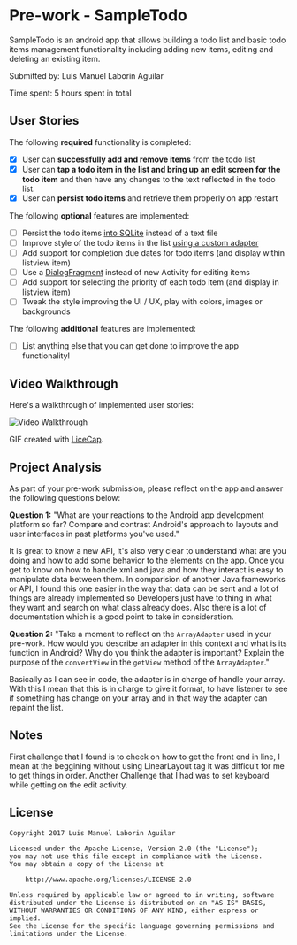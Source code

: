 # Pre-work - SampleTodo

SampleTodo is an android app that allows building a todo list and basic todo items management functionality including adding new items, editing and deleting an existing item.

Submitted by: Luis Manuel Laborin Aguilar

Time spent: 5 hours spent in total

## User Stories

The following **required** functionality is completed:

* [X] User can **successfully add and remove items** from the todo list
* [X] User can **tap a todo item in the list and bring up an edit screen for the todo item** and then have any changes to the text reflected in the todo list.
* [X] User can **persist todo items** and retrieve them properly on app restart

The following **optional** features are implemented:

* [ ] Persist the todo items [into SQLite](http://guides.codepath.com/android/Persisting-Data-to-the-Device#sqlite) instead of a text file
* [ ] Improve style of the todo items in the list [using a custom adapter](http://guides.codepath.com/android/Using-an-ArrayAdapter-with-ListView)
* [ ] Add support for completion due dates for todo items (and display within listview item)
* [ ] Use a [DialogFragment](http://guides.codepath.com/android/Using-DialogFragment) instead of new Activity for editing items
* [ ] Add support for selecting the priority of each todo item (and display in listview item)
* [ ] Tweak the style improving the UI / UX, play with colors, images or backgrounds

The following **additional** features are implemented:

* [ ] List anything else that you can get done to improve the app functionality!

## Video Walkthrough

Here's a walkthrough of implemented user stories:

<img src='http://i.imgur.com/link/to/your/gif/file.gif' title='Video Walkthrough' width='' alt='Video Walkthrough' />

GIF created with [LiceCap](http://www.cockos.com/licecap/).

## Project Analysis

As part of your pre-work submission, please reflect on the app and answer the following questions below:

**Question 1:** "What are your reactions to the Android app development platform so far? Compare and contrast Android's approach to layouts and user interfaces in past platforms you've used."

It is great to know a new API, it's also very clear to understand what are you doing and how to add some behavior to the elements on the app. Once you get to know on how to handle xml and java and how they interact is easy to manipulate data between them.
In comparision of another Java frameworks or API, I found this one easier in the way that data can be sent and a lot of things are already implemented so Developers just have to thing in what they want and search on what class already does. Also there is a lot of documentation which is a good point to take in consideration.

**Question 2:** "Take a moment to reflect on the `ArrayAdapter` used in your pre-work. How would you describe an adapter in this context and what is its function in Android? Why do you think the adapter is important? Explain the purpose of the `convertView` in the `getView` method of the `ArrayAdapter`."

Basically as I can see in code, the adapter is in charge of handle your array. With this I mean that this is in charge to give it format, to have listener to see if something has change on your array and in that way the adapter can repaint the list.

## Notes

First challenge that I found is to check on how to get the front end in line, I mean at the beggining without using LinearLayout tag it was difficult for me to get things in order.
Another Challenge that I had was to set keyboard while getting on the edit activity.

## License

    Copyright 2017 Luis Manuel Laborin Aguilar

    Licensed under the Apache License, Version 2.0 (the "License");
    you may not use this file except in compliance with the License.
    You may obtain a copy of the License at

        http://www.apache.org/licenses/LICENSE-2.0

    Unless required by applicable law or agreed to in writing, software
    distributed under the License is distributed on an "AS IS" BASIS,
    WITHOUT WARRANTIES OR CONDITIONS OF ANY KIND, either express or implied.
    See the License for the specific language governing permissions and
    limitations under the License.
